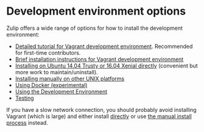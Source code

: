 # Development environment options

Zulip offers a wide range of options for how to install the
development environment:

* [Detailed tutorial for Vagrant development environment](dev-env-first-time-contributors.html).  Recommended for first-time contributors.
* [Brief installation instructions for Vagrant development environment](brief-install-vagrant-dev.html)
* [Installing on Ubuntu 14.04 Trusty or 16.04 Xenial directly](install-ubuntu-without-vagrant-dev.html) (convenient but more work to maintain/uninstall).
* [Installing manually on other UNIX platforms](install-generic-unix-dev.html)
* [Using Docker (experimental)](install-docker-dev.html)
* [Using the Development Environment](using-dev-environment.html)
* [Testing](testing.html)

If you have a slow network connection, you should probably avoid
installing Vagrant (which is large) and either install
[directly](install-ubuntu-without-vagrant-dev.html) or use [the manual
install process](install-generic-unix-dev.html) instead.
